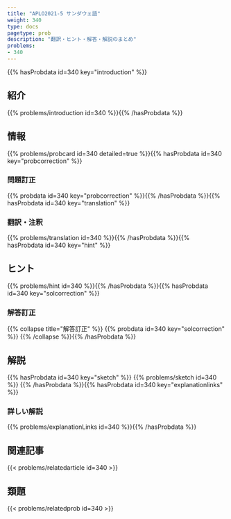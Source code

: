 ```yaml
---
title: "APLO2021-5 サンダウェ語"
weight: 340
type: docs
pagetype: prob
description: "翻訳・ヒント・解答・解説のまとめ"
problems: 
- 340
---
```


{{% hasProbdata id=340 key="introduction" %}}

## 紹介

{{% problems/introduction id=340 %}}{{% /hasProbdata %}}

## 情報

{{% problems/probcard id=340 detailed=true %}}{{% hasProbdata id=340 key="probcorrection" %}}

### 問題訂正

{{% probdata id=340 key="probcorrection" %}}{{% /hasProbdata %}}{{% hasProbdata id=340 key="translation" %}}

### 翻訳・注釈

{{% problems/translation id=340 %}}{{% /hasProbdata %}}{{% hasProbdata id=340 key="hint" %}}

## ヒント

{{% problems/hint id=340 %}}{{% /hasProbdata %}}{{% hasProbdata id=340 key="solcorrection" %}}

### 解答訂正

{{% collapse title="解答訂正" %}}
{{% probdata id=340 key="solcorrection" %}}
{{% /collapse %}}{{% /hasProbdata %}}

## 解説

{{% hasProbdata id=340 key="sketch" %}}
{{% problems/sketch id=340 %}}
{{% /hasProbdata %}}{{% hasProbdata id=340 key="explanationlinks" %}}

### 詳しい解説

{{% problems/explanationLinks id=340 %}}{{% /hasProbdata %}}

## 関連記事

{{< problems/relatedarticle id=340 >}}

## 類題

{{< problems/relatedprob id=340 >}}
